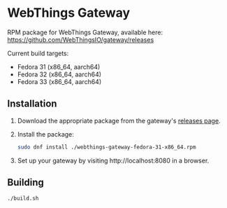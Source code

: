 # WebThings Gateway

RPM package for WebThings Gateway, available here: https://github.com/WebThingsIO/gateway/releases

Current build targets:
* Fedora 31 (x86\_64, aarch64)
* Fedora 32 (x86\_64, aarch64)
* Fedora 33 (x86\_64, aarch64)

## Installation

1. Download the appropriate package from the gateway's [releases page](https://github.com/WebThingsIO/gateway/releases).
2. Install the package:

    ```sh
    sudo dnf install ./webthings-gateway-fedora-31-x86_64.rpm
    ```

3. Set up your gateway by visiting http://localhost:8080 in a browser.

## Building

```sh
./build.sh
```
